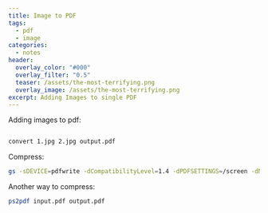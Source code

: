 ```yaml
---
title: Image to PDF
tags:
  - pdf
  - image
categories:
  - notes
header:
  overlay_color: "#000"
  overlay_filter: "0.5"
  teaser: /assets/the-most-terrifying.png
  overlay_image: /assets/the-most-terrifying.png
excerpt: Adding Images to single PDF
---
```


Adding images to pdf:

```sh

convert 1.jpg 2.jpg output.pdf

```

Compress:

```sh
gs -sDEVICE=pdfwrite -dCompatibilityLevel=1.4 -dPDFSETTINGS=/screen -dNOPAUSE -dQUIET -dBATCH -sOutputFile=input.pdf output.pdf
```

Another way to compress:

```sh
ps2pdf input.pdf output.pdf
```